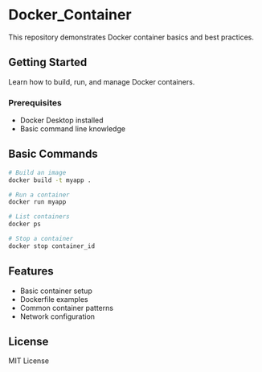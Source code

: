 # Docker_Container
This repository demonstrates Docker container basics and best practices.

## Getting Started
Learn how to build, run, and manage Docker containers.

### Prerequisites
- Docker Desktop installed
- Basic command line knowledge

## Basic Commands
```bash
# Build an image
docker build -t myapp .

# Run a container
docker run myapp

# List containers
docker ps

# Stop a container
docker stop container_id
```

## Features
- Basic container setup
- Dockerfile examples
- Common container patterns
- Network configuration

## License
MIT License